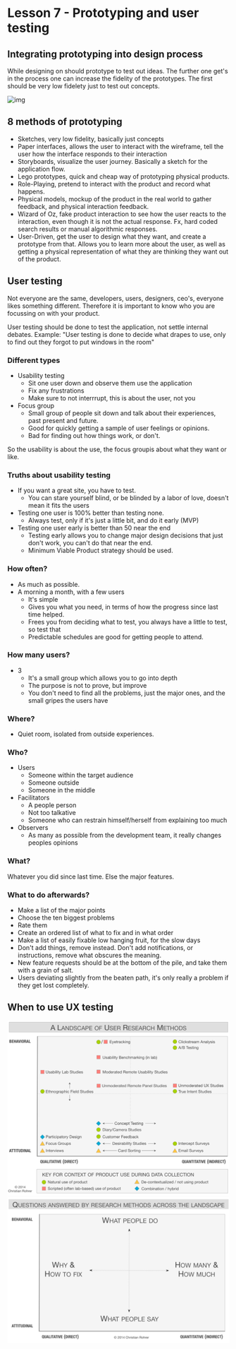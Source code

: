 # Lesson 7 - Prototyping and user testing
## Integrating prototyping into design process
While designing on should prototype to test out ideas. The further one get's in the process one can increase the fidelity of the prototypes. The first should be very low fidelety just to test out concepts.

![img](./images/6/fidelity-grid-2.png)

## 8 methods of prototyping
- Sketches, very low fidelity, basically just concepts
- Paper interfaces, allows the user to interact with the wireframe, tell the user how the interface responds to their interaction
- Storyboards, visualize the user journey. Basically a sketch for the application flow.
- Lego prototypes, quick and cheap way of prototyping physical products.
- Role-Playing, pretend to interact with the product and record what happens.
- Physical models, mockup of the product in the real world to gather feedback, and physical interaction feedback.
- Wizard of Oz, fake product interaction to see how the user reacts to the interaction, even though it is not the actual response. Fx, hard coded search results or manual algorithmic responses.
- User-Driven, get the user to design what they want, and create a prototype from that. Allows you to learn more about the user, as well as getting a physical representation of what they are thinking they want out of the product.

## User testing
Not everyone are the same, developers, users, designers, ceo's, everyone likes something different. Therefore it is important to know who you are focussing on with your product.

User testing should be done to test the application, not settle internal debates. Example: "User testing is done to decide what drapes to use, only to find out they forgot to put windows in the room"

### Different types
- Usability testing
	- Sit one user down and observe them use the application
	-	Fix any frustrations
	- Make sure to not interrrupt, this is about the user, not you
- Focus group
	- Small group of people sit down and talk about their experiences, past present and future.
	- Good for quickly getting a sample of user feelings or opinions.
	- Bad for finding out how things work, or don't.

So the usability is about the use, the focus groupis about what they want or like.

### Truths about usability testing
- If you want a great site, you have to test. 
	- You can stare yourself blind, or be blinded by a labor of love, doesn't mean it fits the users
- Testing one user is 100% better than testing none.
	- Always test, only if it's just a little bit, and do it early (MVP)
- Testing one user early is better than 50 near the end
	- Testing early allows you to change major design decisions that just don't work, you can't do that near the end.
	- Minimum Viable Product strategy should be used.

### How often?
- As much as possible.
- A morning a month, with a few users
	- It's simple
	- Gives you what you need, in terms of how the progress since last time helped.
	- Frees you from deciding what to test, you always have a little to test, so test that
	- Predictable schedules are good for getting people to attend.

### How many users?
- 3
	- It's a small group which allows you to go into depth
	- The purpose is not to prove, but improve
	- You don't need to find all the problems, just the major ones, and the small gripes the users have

### Where?
- Quiet room, isolated from outside experiences.

### Who?
- Users
	- Someone within the target audience
	- Someone outside
	- Someone in the middle
- Facilitators
	- A people person
	- Not too talkative
	- Someone who can restrain himself/herself from explaining too much
- Observers
	- As many as possible from the development team, it really changes peoples opinions 

### What?
Whatever you did since last time. Else the major features.

### What to do afterwards?
- Make a list of the major points
- Choose the ten biggest problems
- Rate them
- Create an ordered list of what to fix and in what order
- Make a list of easily fixable low hanging fruit, for the slow days
- Don't add things, remove instead. Don't add notifications, or instructions, remove what obscures the meaning.
- New feature requests should be at the bottom of the pile, and take them with a grain of salt.
- Users deviating slightly from the beaten path, it's only really a problem if they get lost completely.

## When to use UX testing
![img](./images/7/user-research-methods.png)
![img](./images/7/ux-landscape-questions.png)


